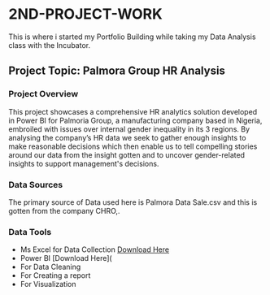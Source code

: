 # 2ND-PROJECT-WORK
This is where i started my Portfolio Building while taking my Data Analysis class with the Incubator.

## Project Topic: Palmora Group HR Analysis

### Project Overview
This project showcases a comprehensive HR analytics solution developed in Power BI for Palmoria Group, a manufacturing company based in Nigeria, embroiled with issues over internal gender inequality in its 3 regions. By analysing  the company’s HR data we seek to gather enough insights to make reasonable decisions which then enable us to tell compelling stories around our data from the insight gotten and to uncover gender-related insights to support management's decisions.

### Data Sources
The primary source of Data used here is Palmora Data Sale.csv and this is gotten from the company CHRO,.

### Data Tools
- Ms Excel for Data Collection [Download Here](https://www.microsoft.com)
- Power BI [Download Here](
 - For Data Cleaning
 - For Creating a report
 - For Visualization
